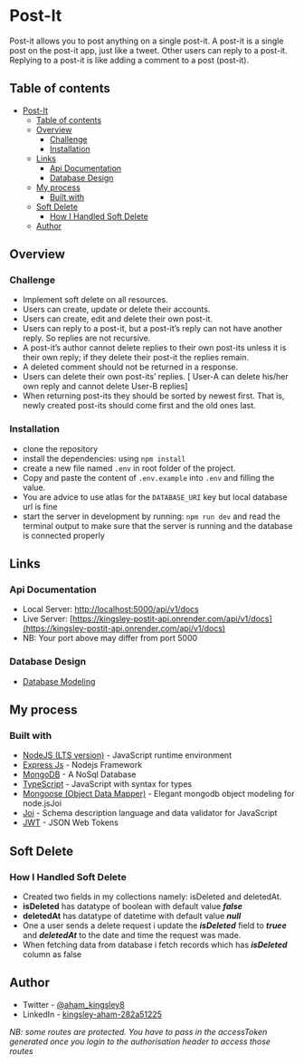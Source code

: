 # Post-It

Post-it allows you to post anything on a single post-it. A post-it is a single post on the post-it app, just like a tweet. Other users can reply to a post-it. Replying to a post-it is like adding a comment to a post (post-it).

## Table of contents

- [Post-It](#post-it)
  - [Table of contents](#table-of-contents)
  - [Overview](#overview)
    - [Challenge](#challenge)
    - [Installation](#installation)
  - [Links](#links)
    - [Api Documentation](#api-documentation)
    - [Database Design](#database-design)
  - [My process](#my-process)
    - [Built with](#built-with)
  - [Soft Delete](#soft-delete)
    - [How I Handled Soft Delete](#how-i-handled-soft-delete)
  - [Author](#author)

## Overview

### Challenge

- Implement soft delete on all resources.
- Users can create, update or delete their accounts.
- Users can create, edit and delete their own post-it.
- Users can reply to a post-it, but a post-it’s reply can not have another reply. So replies are not recursive.
- A post-it’s author cannot delete replies to their own post-its unless it is their own reply; if they delete their post-it the replies remain.
- A deleted comment should not be returned in a response.
- Users can delete their own post-its’ replies. [ User-A can delete his/her own reply and cannot delete User-B replies]
- When returning post-its they should be sorted by newest first. That is, newly created post-its should come first and the old ones last.

### Installation

- clone the repository
- install the dependencies: using `npm install`
- create a new file named `.env` in root folder of the project.
- Copy and paste the content of `.env.example` into `.env` and filling the value.
- You are advice to use atlas for the `DATABASE_URI` key but local database url is fine
- start the server in development by running: `npm run dev` and read the terminal output to make sure that the server is running and the database is connected properly

## Links

### Api Documentation

- Local Server: [http://localhost:5000/api/v1/docs](http://localhost:5000/api/v1/docs)
- Live Server: [https://kingsley-postit-api.onrender.com/api/v1/docs](https://kingsley-postit-api.onrender.com/api/v1/docs)
- NB: Your port above may differ from port 5000

### Database Design

- [Database Modeling](https://dbdesigner.page.link/BxBpcWwEp4EqrvoT8)

## My process

### Built with

- [NodeJS (LTS version)](https://nodejs.org/) - JavaScript runtime environment
- [Express Js](http://expressjs.com/) - Nodejs Framework
- [MongoDB](https://www.mongodb.com/) - A NoSql Database
- [TypeScript](https://www.typescriptlang.org/) - JavaScript with syntax for types
- [Mongoose (Object Data Mapper)](https://mongoosejs.com/) - Elegant mongodb object modeling for node.jsJoi
- [Joi](https://joi.dev/) - Schema description language
  and data validator for JavaScript
- [JWT](https://jwt.io/) - JSON Web Tokens

## Soft Delete

### How I Handled Soft Delete

- Created two fields in my collections namely: isDeleted and deletedAt.
- **isDeleted** has datatype of boolean with default value **_false_**
- **deletedAt** has datatype of datetime with default value **_null_**
- One a user sends a delete request i update the **_isDeleted_** field to **_truee_** and **_deletedAt_** to the date and time the request was made.
- When fetching data from database i fetch records which has **_isDeleted_** column as false

## Author

- Twitter - [@aham_kingsley8](https://twitter.com/aham_kingsley8)
- LinkedIn - [kingsley-aham-282a51225](https://www.linkedin.com/in/kingsley-aham-282a51225/)

_NB: some routes are protected. You have to pass in the accessToken generated once you login to the authorisation header to access those routes_
